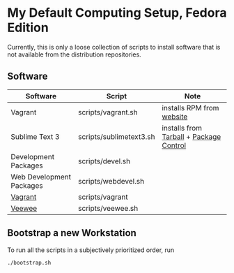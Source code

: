 # My Default Computing Setup, Fedora Edition

Currently, this is only a loose collection of scripts to install software that is not available from the distribution repositories.

## Software

| Software | Script | Note |
| --- | --- | --- |
| Vagrant | scripts/vagrant.sh | installs RPM from [website](http://www.vagrantup.com/downloads.html) |
| Sublime Text 3 | scripts/sublimetext3.sh | installs from [Tarball](http://www.sublimetext.com/3) + [Package Control](https://sublime.wbond.net/) |
| Development Packages | scripts/devel.sh | |
| Web Development Packages | scripts/webdevel.sh | |
| [Vagrant](http://www.vagrantup.com/) | scripts/vagrant | |
| [Veewee](https://github.com/jedi4ever/veewee) | scripts/veewee.sh | |

## Bootstrap a new Workstation

To run all the scripts in a subjectively prioritized order, run

```bash
./bootstrap.sh
```